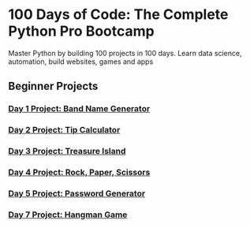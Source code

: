# 100 Days of Code: The Complete Python Pro Bootcamp
Master Python by building 100 projects in 100 days. Learn data science, automation, build websites, games and apps
## Beginner Projects
### [Day 1 Project: Band Name Generator](https://github.com/mendenson/100_Days_of_Code-Python/blob/main/Day01/main.py)
### [Day 2 Project: Tip Calculator](https://github.com/mendenson/100_Days_of_Code-Python/blob/main/Day02/main.py)
### [Day 3 Project: Treasure Island](https://github.com/mendenson/100_Days_of_Code-Python/blob/main/Day03/main.py)
### [Day 4 Project: Rock, Paper, Scissors](https://github.com/mendenson/100_Days_of_Code-Python/blob/main/Day04/main.py)
### [Day 5 Project: Password Generator](https://github.com/mendenson/100_Days_of_Code-Python/blob/main/Day05/main.py)
### [Day 7 Project: Hangman Game](https://github.com/mendenson/100_Days_of_Code-Python/tree/main/Day07)